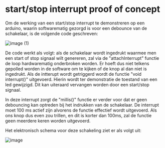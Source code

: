 # start/stop interrupt proof of concept
Om de werking van een start/stop interrupt te demonstreren op een arduino, waarin softwarematig gezorgd is voor een debounce van de schakelaar, is de volgende code geschreven:

![image (1)](https://github.com/jorenverdegem/Linefollower/assets/146443076/65a76b2e-55eb-4801-8ad1-eb73e2806f72)

De code werkt als volgt: als de schakelaar wordt ingedrukt waarmee men een start of stop signaal wilt genereren, zal via de "attachInterrupt" functie de loop hardwarematig onderbroken worden. Er hoeft dus niet telkens gepolled worden in de software om te kijken of de knop al dan niet is ingedrukt.
Als de intterupt wordt getriggerd wordt de functie "void interrupt()" uitgevoerd. Hierin wordt ter demonstratie de toestand van een led gewijzigd. Dit kan uiteraard vervangen worden door een start/stop signaal.

In deze interrupt zorgt de "millis()" functie er verder voor dat er geen debouncing kan optreden bij het indrukken van de schakelaar. De interrupt moet 100 ms actief zijn alvorens de functie effectief wordt uitgevoerd. Als ons knop dus even zou trillen, en dit is korter dan 100ms, zal de functie geen meerdere keren worden uitgevoerd.

Het elektronisch schema voor deze schakeling ziet er als volgt uit:

![image](https://github.com/jorenverdegem/Linefollower/assets/146443076/d832adc4-6d47-4fa8-82ad-2db1a4c94fd1)

